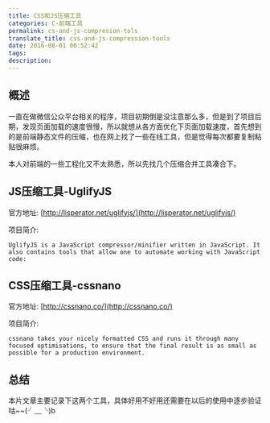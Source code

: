 ```yaml
---
title: CSS和JS压缩工具
categories: C-前端工具
permalink: cs-and-js-compresion-tols
translate_title: css-and-js-compression-tools
date: 2016-08-01 00:52:42
tags:
description:
---
```

## 概述
一直在做微信公众平台相关的程序，项目初期倒是没注意那么多，但是到了项目后期，发现页面加载的速度很慢，所以就想从各方面优化下页面加载速度，首先想到的是前端静态文件的压缩，也在网上找了一些在线工具，但是觉得每次都要复制粘贴很麻烦。  

本人对前端的一些工程化又不太熟悉，所以先找几个压缩合并工具凑合下。


## JS压缩工具-UglifyJS
官方地址: [http://lisperator.net/uglifyjs/](http://lisperator.net/uglifyjs/)  

项目简介:

```
UglifyJS is a JavaScript compressor/minifier written in JavaScript. It also contains tools that allow one to automate working with JavaScript code: 
```

## CSS压缩工具-cssnano
官方地址: [http://cssnano.co/](http://cssnano.co/)  

项目简介:

```
cssnano takes your nicely formatted CSS and runs it through many focused optimisations, to ensure that the final result is as small as possible for a production environment.
```

## 总结
本片文章主要记录下这两个工具，具体好用不好用还需要在以后的使用中逐步验证咕~~(╯﹏╰)b


<br />
